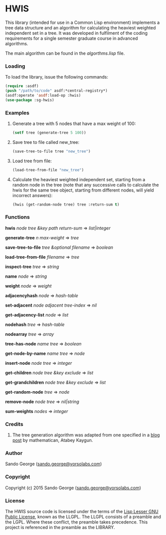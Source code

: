 HWIS
====

This library (intended for use in a Common Lisp environment) implements a tree data structure and an algorithm for calculating the heaviest weighted independent set in a tree. It was developed in fulfilment of the coding requirements for a single semester graduate course in advanced algorithms.

The main algorithm can be found in the *algorthms.lisp* file.

### Loading
To load the library, issue the following commands:

```lisp
(require :asdf)
(push "/path/to/code" asdf:*central-registry*)
(asdf:operate 'asdf:load-op :hwis)
(use-package :sg-hwis)
```

### Examples

1. Generate a tree with 5 nodes that have a max weight of 100:  

    ```lisp
    (setf tree (generate-tree 5 100))
    ```
2. Save tree to file called new_tree:  

    ```lisp
    (save-tree-to-file tree "new_tree")
    ```
3. Load tree from file:  

    ```lisp
    (load-tree-from-file "new_tree")
    ```
4. Calculate the heaviest weighted independent set, starting from a random node in the tree (note that any successive calls to calculate the hwis for the same tree object, starting from different nodes, will yield incorrect answers):  

    ```lisp
    (hwis (get-random-node tree) tree :return-sum t)
    ```

### Functions

**hwis** *node tree &key path return-sum* => *list|integer*

**generate-tree** *n max-weight* => *tree*

**save-tree-to-file** *tree &optional filename* => *boolean*

**load-tree-from-file** *filename* => *tree*

**inspect-tree** *tree* => *string*

**name** *node* => *string*

**weight** *node* => *weight*

**adjacencyhash** *node* => *hash-table*

**set-adjacent** *node adjacent tree-index* => *nil* 

**get-adjacency-list** *node* => *list*

**nodehash** *tree* => *hash-table*

**nodearray** *tree* => *array*

**tree-has-node** *name tree* => *boolean*

**get-node-by-name** *name tree* => *node*

**insert-node** *node tree* => *integer*

**get-children** *node tree &key exclude* => *list*

**get-grandchildren** *node tree &key exclude* => *list*

**get-random-node** *tree* => *node*

**remove-node** *node tree* => *nil|string*

**sum-weights** *nodes* => *integer*  

### Credits
1. The tree generation algorithm was adapted from one specified in a [blog post](http://kaygun.tumblr.com/post/94113753134/generating-uniformly-random-trees) by mathematican, Atabey Kaygun.

### Author
Sando George (sando.george@vorsolabs.com)

### Copyright
Copyright (c) 2015 Sando George (sando.george@vorsolabs.com)

### License
The HWIS source code is licensed under the terms of the
[Lisp Lesser GNU Public License](http://opensource.franz.com/preamble.html),
known as the LLGPL. The LLGPL consists of a preamble and the LGPL.
Where these conflict, the preamble takes precedence. This project
is referenced in the preamble as the LIBRARY.
